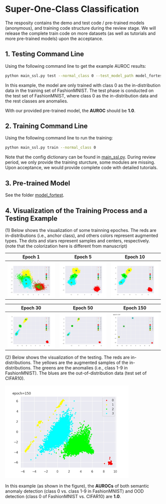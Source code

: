 # Super-One-Class Classification

The resposity contains the demo and test code / pre-trained models (anonymous), and training code structure during the review stage. We will release the complete train code on more datasets (as well as tutorials and more pre-trained models) upon the acceptance. 

## 1. Testing Command Line

Using the following command line to get the example AUROC results: 
```sh
python main_ssl.py test --normal_class 0 --test_model_path model_fortest/class_0_fmnist.pth
```
In this example, the model are only trained with class 0 as the in-distribution data in the training set of FashionMNIST. The test phase is conducted on the test set of FashionMNIST, where class 0 as the in-distribution data and the rest classes are anomalies. 

With our provided pre-trained model, the **AUROC** should be **1.0**. 

## 2. Training Command Line

Using the following command line to run the training:

```sh
python main_ssl.py train --normal_class 0 
```
Note that the config dictionary can be found in [main_ssl.py](./main_ssl.py). During review period, we only provide the training sturcture, some modules are missing. Upon acceptance, we would provide complete code with detailed tutorials. 

## 3. Pre-trained Model 

See the folder [model_fortest](./model_fortest).  

## 4. Visualization of the Training Process and a Testing Example

(1) Below shows the visualization of some trainning epoches. The reds are in-distributions (i.e., anchor class), and others colors represent augmented types. The dots and stars represent samples and centers, respectively. (note that the colorization here is different from manuscript) 


Epoch 1            |  Epoch 5 | Epoch 10 
:-------------------------:|:-------------------------:|:-------------------------:
<img src="./training_log/epoch0.jpg" width="280"/> |  <img src="./training_log/epoch5.jpg" width="280"/> | <img src="./training_log/epoch10.jpg" width="280"/> 

Epoch 30            |  Epoch 50 | Epoch 150
:-------------------------:|:-------------------------:|:-------------------------:
<img src="./training_log/epoch30.jpg" width="280"/> |  <img src="./training_log/epoch50.jpg" width="280"/> | <img src="./training_log/epoch150.jpg" width="280"/> 

(2) Below shows the visualization of the testing. The reds are in-distributions. The yellows are the augmented samples of the in-distributions. The greens are the anomalies (i.e., class 1-9 in FashionMNIST). The blues are the out-of-distribution data (test set of CIFAR10). 


<img src="./training_log/test.jpg" width="400"/>

In this example (as shown in the figure), the **AUROCs** of both semantic anomaly detection (class 0 vs. class 1-9 in FashionMNIST) and OOD detection (class 0 of FashionMNIST vs. CIFAR10) are **1.0**. 


